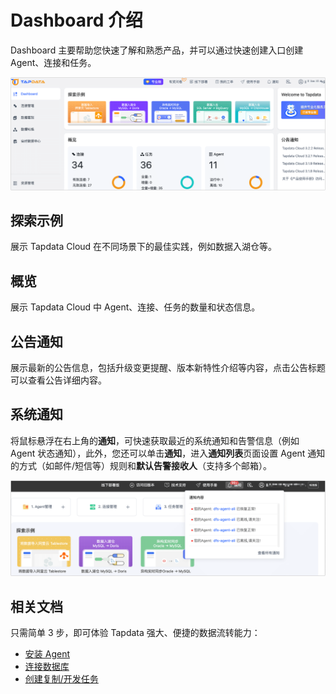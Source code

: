 # Dashboard 介绍

Dashboard 主要帮助您快速了解和熟悉产品，并可以通过快速创建入口创建 Agent、连接和任务。

![](../images/workshop.png)

## 探索示例

展示 Tapdata Cloud 在不同场景下的最佳实践，例如数据入湖仓等。



## 概览

展示 Tapdata Cloud 中 Agent、连接、任务的数量和状态信息。



## 公告通知

展示最新的公告信息，包括升级变更提醒、版本新特性介绍等内容，点击公告标题可以查看公告详细内容。



## <span id="notifications">系统通知</span>

将鼠标悬浮在右上角的**通知**，可快速获取最近的系统通知和告警信息（例如 Agent 状态通知），此外，您还可以单击**通知**，进入**通知列表**页面设置 Agent 通知的方式（如邮件/短信等）规则和**默认告警接收人**（支持多个邮箱）。

![system_notice](../images/system_notice.png)

## 相关文档

只需简单 3 步，即可体验 Tapdata 强大、便捷的数据流转能力：

* [安装 Agent](../quick-start/install-agent/README.md)
* [连接数据库](../quick-start/connect-database.md)
* [创建复制/开发任务](../quick-start/create-task.md)
